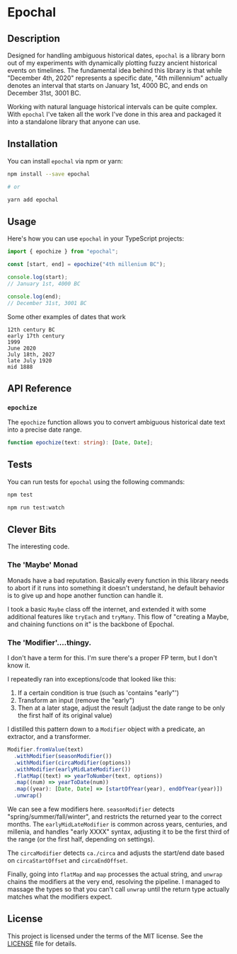 # Epochal

## Description

Designed for handling ambiguous historical dates, `epochal` is a library born out of my experiments with dynamically plotting fuzzy ancient historical events on timelines. The fundamental idea behind this library is that while "December 4th, 2020" represents a specific date, "4th millennium" actually denotes an interval that starts on January 1st, 4000 BC, and ends on December 31st, 3001 BC.

Working with natural language historical intervals can be quite complex. With `epochal` I've taken all the work I've done in this area and packaged it into a standalone library that anyone can use.

## Installation

You can install `epochal` via npm or yarn:

```bash
npm install --save epochal

# or

yarn add epochal

```

## Usage

Here's how you can use `epochal` in your TypeScript projects:

```typescript
import { epochize } from "epochal";

const [start, end] = epochize("4th millenium BC");

console.log(start);
// January 1st, 4000 BC

console.log(end);
// December 31st, 3001 BC
```

Some other examples of dates that work
```
12th century BC
early 17th century
1999
June 2020
July 18th, 2027
late July 1920
mid 1888
```

## API Reference

### `epochize`

The `epochize` function allows you to convert ambiguous historical date text into a precise date range.

```typescript
function epochize(text: string): [Date, Date];
```

## Tests

You can run tests for `epochal` using the following commands:

```bash
npm test

npm run test:watch
```

## Clever Bits

The interesting code.

### The 'Maybe' Monad

Monads have a bad reputation. Basically every function in this library needs to abort if it runs into something it doesn't understand, he default behavior is to give up and hope another function can handle it.

I took a basic `Maybe` class off the internet, and extended it with some additional features like `tryEach` and `tryMany`. This flow of "creating a Maybe, and chaining functions on it" is the backbone of Epochal.

### The 'Modifier'....thingy.

I don't have a term for this. I'm sure there's a proper FP term, but I don't know it.

I repeatedly ran into exceptions/code that looked like this:
1. If a certain condition is true (such as 'contains "early"')
2. Transform an input (remove the "early")
3. Then at a later stage, adjust the result (adjust the date range to be only the first half of its original value)

I distilled this pattern down to a `Modifier` object with a predicate, an extractor, and a transformer.

```typescript
Modifier.fromValue(text)
  .withModifier(seasonModifier())
  .withModifier(circaModifier(options))
  .withModifier(earlyMidLateModifier())
  .flatMap((text) => yearToNumber(text, options))
  .map((num) => yearToDate(num))
  .map((year): [Date, Date] => [startOfYear(year), endOfYear(year)])
  .unwrap()
```

We can see a few modifiers here. `seasonModifier` detects "spring/summer/fall/winter", and restricts the returned year to the correct months. The `earlyMidLateModifier` is common across years, centuries, and millenia, and handles "early XXXX" syntax, adjusting it to be the first third of the range (or the first half, depending on settings).

The `circaModifier` detects `ca./circa` and adjusts the start/end date based on `circaStartOffset` and `circaEndOffset`.

Finally, going into `flatMap` and `map` processes the actual string, and `unwrap` chains the modifiers at the very end, resolving the pipeline. I managed to massage the types so that you can't call `unwrap` until the return type actually matches what the modifiers expect.

## License

This project is licensed under the terms of the MIT license. See the [LICENSE](./LICENSE) file for details.
